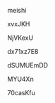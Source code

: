 meishi
































xvxJKH
















NjVKexU








dx71xz7E8




dSUMUEmDD


MYU4Xn

70casKfu
